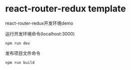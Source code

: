 # react-router-redux template
react-router-redux开发环境demo 

运行开发环境命令(localhost:3000)
```
npm run dev
```

发布项目文件命令
```
npm run build
```

